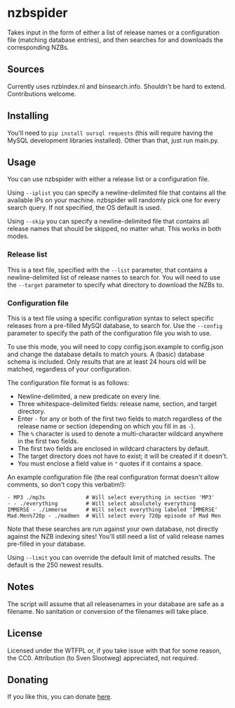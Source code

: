 # nzbspider

Takes input in the form of either a list of release names or a 
configuration file (matching database entries), and then searches for
and downloads the corresponding NZBs.

## Sources

Currently uses nzbindex.nl and binsearch.info. Shouldn't be hard to
extend. Contributions welcome.

## Installing

You'll need to `pip install oursql requests` (this will require having 
the MySQL development libraries installed). Other than that, just run 
main.py.

## Usage

You can use nzbspider with either a release list or a configuration 
file. 

Using `--iplist` you can specify a newline-delimited file that
contains all the available IPs on your machine. nzbspider will randomly
pick one for every search query. If not specified, the OS default is 
used.

Using `--skip` you can specify a newline-delimited file that contains
all release names that should be skipped, no matter what. This works in
both modes.

### Release list

This is a text file, specified with the `--list` parameter, that
contains a newline-delimited list of release names to search for. You
will need to use the `--target` parameter to specify what directory to
download the NZBs to.

### Configuration file

This is a text file using a specific configuration syntax to select
specific releases from a pre-filled MySQl database, to search for. Use
the `--config` parameter to specify the path of the configuration file
you wish to use.

To use this mode, you will need to copy config.json.example to 
config.json and change the database details to match yours. A (basic) 
database schema is included. Only results that are at least 24 hours old
will be matched, regardless of your configuration.

The configuration file format is as follows:

* Newline-delimited, a new predicate on every line.
* Three whitespace-delimited fields: release name, section, and target 
  directory.
* Enter `-` for any or both of the first two fields to match regardless
  of the release name or section (depending on which you fill in as `-`).
* The `%` character is used to denote a multi-character wildcard
  anywhere in the first two fields.
* The first two fields are enclosed in wildcard characters by default.
* The target directory does not have to exist; it will be created if it
  doesn't.
* You must enclose a field value in `"` quotes if it contains a space.
  
An example configuration file (the real configuration format doesn't
allow comments, so don't copy this verbatim!):

	- MP3 ./mp3s             # Will select everything in section 'MP3'
	- - ./everything         # Will select absolutely everything
	IMMERSE - ./immerse      # Will select everything labeled 'IMMERSE'
	Mad.Men%720p - ./madmen  # Will select every 720p episode of Mad Men
	
Note that these searches are run against your own database, not directly
against the NZB indexing sites! You'll still need a list of valid 
release names pre-filled in your database.

Using `--limit` you can override the default limit of matched results.
The default is the 250 newest results.

## Notes

The script will assume that all releasenames in your database are safe
as a filename. No sanitation or conversion of the filenames will take
place.

## License

Licensed under the WTFPL or, if you take issue with that for some
reason, the CC0. Attribution (to Sven Slootweg) appreciated, not 
required.

## Donating

If you like this, you can donate 
[here](http://cryto.net/~joepie91/donate.html).
